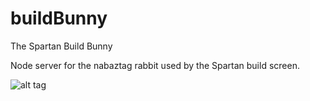 # buildBunny
The Spartan Build Bunny

Node server for the nabaztag rabbit used by the Spartan build screen.

![alt tag](https://spartansolutions.blob.core.windows.net/software/giphy.gif?st=2016-09-07T15%3A49%3A00Z&se=2050-09-08T15%3A49%3A00Z&sp=rl&sv=2015-04-05&sr=b&sig=ITz77VjHExgnBgSRu%2Fr3R9ighnUfxq7OhmA4z%2B0goVY%3D)
